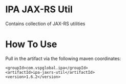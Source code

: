 # IPA JAX-RS Util
Contains collection of JAX-RS utilities

# How To Use

Pull in the artifact via the following maven coordinates:

```
<groupId>com.vspglobal.ipa</groupId>
<artifactId>ipa-jaxrs-util</artifactId>
<version>1.6.2</version>
```

